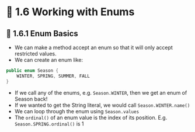 <link href="../../styles.css" rel="stylesheet"></link>

# 🧠 1.6 Working with Enums

## 🔴 1.6.1 Enum Basics

* We can make a method accept an enum so that it will only accept restricted values.
* We can create an enum like:
```java
public enum Season {
	WINTER, SPRING, SUMMER, FALL
}
```
* If we call any of the enums, e.g. `Season.WINTER`, then we get an enum of Season back!
* If we wanted to get the String literal, we would call `Season.WINTER.name()`
* We can loop through the enum using `Season.values`
* The `ordinal()` of an enum value is the index of its position. E.g. `Season.SPRING.ordinal()` is 1

